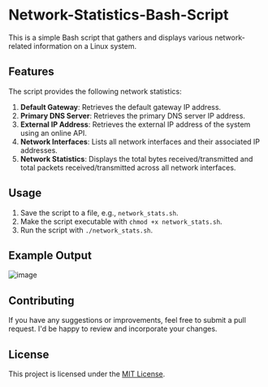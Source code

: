 # Network-Statistics-Bash-Script

This is a simple Bash script that gathers and displays various network-related information on a Linux system.

## Features

The script provides the following network statistics:

1. **Default Gateway**: Retrieves the default gateway IP address.
2. **Primary DNS Server**: Retrieves the primary DNS server IP address.
3. **External IP Address**: Retrieves the external IP address of the system using an online API.
4. **Network Interfaces**: Lists all network interfaces and their associated IP addresses.
5. **Network Statistics**: Displays the total bytes received/transmitted and total packets received/transmitted across all network interfaces.

## Usage

1. Save the script to a file, e.g., `network_stats.sh`.
2. Make the script executable with `chmod +x network_stats.sh`.
3. Run the script with `./network_stats.sh`.

## Example Output

![image](https://github.com/user-attachments/assets/2806c682-7781-4b7f-8bae-3a9c9cd8a846)


## Contributing

If you have any suggestions or improvements, feel free to submit a pull request. I'd be happy to review and incorporate your changes.

## License

This project is licensed under the [MIT License](LICENSE).
